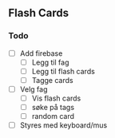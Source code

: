 ## Flash Cards

### Todo

- [ ] Add firebase
    - [ ] Legg til fag
    - [ ] Legg til flash cards
    - [ ] Tagge cards
- [ ] Velg fag
    - [ ] Vis flash cards
    - [ ] søke på tags
    - [ ] random card
- [ ] Styres med keyboard/mus